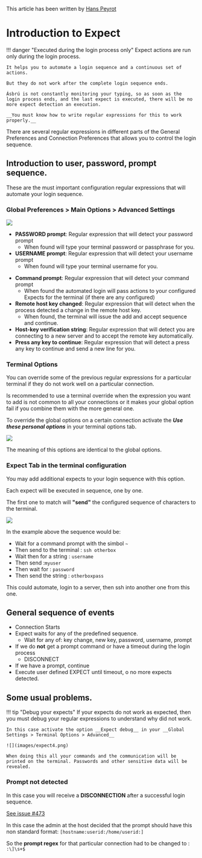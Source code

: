 This article has been written by [Hans Peyrot](https://github.com/hanspr)

# Introduction to Expect

!!! danger "Executed during the login process only" Expect actions are run only
during the login process.

    It helps you to automate a login sequence and a continuous set of actions.

    But they do not work after the complete login sequence ends.

    Ásbrú is not constantly monitoring your typing, so as soon as the login process ends, and the last expect is executed, there will be no more expect detection an execution.

    __You must know how to write regular expressions for this to work properly.__

There are several regular expressions in different parts of the General
Preferences and Connection Preferences that allows you to control the login
sequence.

## Introduction to user, password, prompt sequence.

These are the must important configuration regular expressions that will
automate your login sequence.

### Global Preferences > Main Options > Advanced Settings

![](images/expect1.png)

- **PASSWORD prompt**: Regular expression that will detect your password prompt
  - When found will type your terminal password or passphrase for you.
- **USERNAME prompt**: Regular expression that will detect your username prompt
  - When found will type your terminal username for you.

* **Command prompt**: Regular expression that will detect your command prompt
  - When found the automated login will pass actions to your configured Expects
    for the terminal (if there are any configured)
* **Remote host key changed**: Regular expression that will detect when the
  process detected a change in the remote host key.
  - When found, the terminal will issue the add and accept sequence and
    continue.
* **Host-key verification string**: Regular expression that will detect you are
  connecting to a new server and to accept the remote key automatically.
* **Press any key to continue**: Regular expression that will detect a press any
  key to continue and send a new line for you.

### Terminal Options

You can override some of the previous regular expressions for a particular
terminal if they do not work well on a particular connection.

Is recommended to use a terminal override when the expression you want to add is
not common to all your connections or it makes your global option fail if you
combine them with the more general one.

To override the global options on a certain connection activate the **_Use these
personal options_** in your terminal options tab.

![](images/expect2.png)

The meaning of this options are identical to the global options.

### Expect Tab in the terminal configuration

You may add additional expects to your login sequence with this option.

Each expect will be executed in sequence, one by one.

The first one to match will **"send"** the configured sequence of characters to
the terminal.

![](images/expect3.png)

In the example above the sequence would be:

- Wait for a command prompt with the simbol `~`
- Then send to the terminal : `ssh otherbox`
- Wait then for a string : `username`
- Then send :`myuser`
- Then wait for : `password`
- Then send the string : `otherboxpass`

This could automate, login to a server, then ssh into another one from this one.

## General sequence of events

- Connection Starts
- Expect waits for any of the predefined sequence.
  - Wait for any of: key change, new key, password, username, prompt
- If we do **not** get a prompt command or have a timeout during the login
  process
  - DISCONNECT
- If we have a prompt, continue
- Execute user defined EXPECT until timeout, o no more expects detected.

## Some usual problems.

!!! tip "Debug your expects" If your expects do not work as expected, then you
must debug your regular expressions to understand why did not work.

    In this case activate the option __Expect debug__ in your __Global Settings > Terminal Options > Advanced__

    ![](images/expect4.png)

    When doing this all your commands and the communication will be printed on the terminal. Passwords and other sensitive data will be revealed.

### Prompt not detected

In this case you will receive a **DISCONNECTION** after a successful login
sequence.

[See issue #473](https://github.com/asbru-cm/asbru-cm/issues/473#issuecomment-601076625)

In this case the admin at the host decided that the prompt should have this non
standard format: `[hostname:userid:/home/userid:]`

So the **prompt regex** for that particular connection had to be changed to :
`:\]\s+$`
